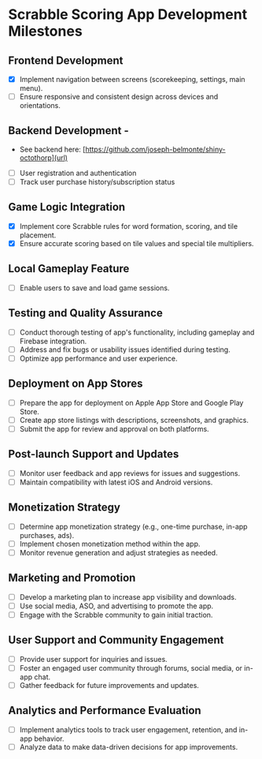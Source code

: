 # Scrabble Scoring App Development Milestones

## Frontend Development
- [x] Implement navigation between screens (scorekeeping, settings, main menu).
- [ ] Ensure responsive and consistent design across devices and orientations.

## Backend Development - 
- See backend here: [https://github.com/joseph-belmonte/shiny-octothorp](url)
- [ ] User registration and authentication
- [ ] Track user purchase history/subscription status

## Game Logic Integration
- [x] Implement core Scrabble rules for word formation, scoring, and tile placement.
- [x] Ensure accurate scoring based on tile values and special tile multipliers.

## Local Gameplay Feature
- [ ] Enable users to save and load game sessions.

## Testing and Quality Assurance
- [ ] Conduct thorough testing of app's functionality, including gameplay and Firebase integration.
- [ ] Address and fix bugs or usability issues identified during testing.
- [ ] Optimize app performance and user experience.

## Deployment on App Stores
- [ ] Prepare the app for deployment on Apple App Store and Google Play Store.
- [ ] Create app store listings with descriptions, screenshots, and graphics.
- [ ] Submit the app for review and approval on both platforms.

## Post-launch Support and Updates
- [ ] Monitor user feedback and app reviews for issues and suggestions.
- [ ] Maintain compatibility with latest iOS and Android versions.

## Monetization Strategy
- [ ] Determine app monetization strategy (e.g., one-time purchase, in-app purchases, ads).
- [ ] Implement chosen monetization method within the app.
- [ ] Monitor revenue generation and adjust strategies as needed.

## Marketing and Promotion
- [ ] Develop a marketing plan to increase app visibility and downloads.
- [ ] Use social media, ASO, and advertising to promote the app.
- [ ] Engage with the Scrabble community to gain initial traction.

## User Support and Community Engagement
- [ ] Provide user support for inquiries and issues.
- [ ] Foster an engaged user community through forums, social media, or in-app chat.
- [ ] Gather feedback for future improvements and updates.

## Analytics and Performance Evaluation
- [ ] Implement analytics tools to track user engagement, retention, and in-app behavior.
- [ ] Analyze data to make data-driven decisions for app improvements.
